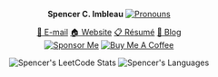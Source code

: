 <div align="center">

**Spencer C. Imbleau** [![Pronouns](https://img.shields.io/badge/-he/him-000000?style=flat-square)](#)

[📧 E-mail](mailto:spencer@imbleau.com) [🏠 Website](https://spencer.imbleau.com) [📋 Résumé](https://spencer.imbleau.com/resume) [📝 Blog](https://simbleau.github.io/blog)\
[![Sponsor Me](https://img.shields.io/badge/sponsor-30363D?style=for-the-badge&logo=GitHub-Sponsors&logoColor=#white)](https://github.com/sponsors/simbleau)
[![Buy Me A Coffee](https://img.shields.io/badge/Buy_Me_A_Coffee-FFDD00?style=for-the-badge&logo=buy-me-a-coffee&logoColor=black)](https://buymeacoffee.com/simbleau)

![Spencer's LeetCode Stats](https://leetcode.card.workers.dev/?username=simbleau&animation=false&height=140&width=350&border_radius=6&border=1.3)
![Spencer's Languages](https://github-readme-stats.vercel.app/api/top-langs/?username=simbleau&layout=compact&exclude_repo=simbleau,simbleau.github.io,power&langs_count=4&hide=tex,shell,html)

<!-- Disabled
![Spencer's GitHub Stats](https://github-readme-stats.vercel.app/api?username=simbleau&show_icons=true&hide_title=true&hide_rank=false&count_private=true&disable_animations=true)
-->

</div>
